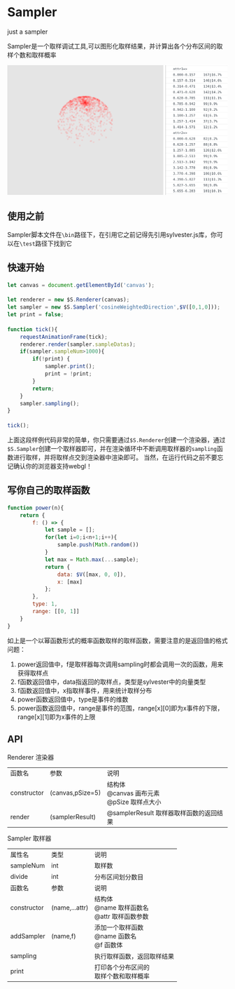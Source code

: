 # Sampler
just a sampler

Sampler是一个取样调试工具,可以图形化取样结果，并计算出各个分布区间的取样个数和取样概率

![result](./img/result.png)

## 使用之前

Sampler脚本文件在`\bin`路径下，在引用它之前记得先引用sylvester.js库，你可以在`\test`路径下找到它

## 快速开始

```js
let canvas = document.getElementById('canvas');

let renderer = new $S.Renderer(canvas);
let sampler = new $S.Sampler('cosineWeightedDirection',$V([0,1,0]));
let print = false;

function tick(){
    requestAnimationFrame(tick);
    renderer.render(sampler.sampleDatas);
    if(sampler.sampleNum>1000){
        if(!print) {
            sampler.print();
            print = !print;
        }
        return;
    }
    sampler.sampling();
}

tick();
```

上面这段样例代码非常的简单，你只需要通过`$S.Renderer`创建一个渲染器，通过`$S.Sampler`创建一个取样器即可，并在渲染循环中不断调用取样器的`sampling`函数进行取样，并将取样点交到渲染器中渲染即可。
当然，在运行代码之前不要忘记确认你的浏览器支持webgl！

## 写你自己的取样函数

```js
function power(n){
    return {
        f: () => {
            let sample = [];
            for(let i=0;i<n+1;i++){
                sample.push(Math.random())
            }
            let max = Math.max(...sample);
            return {
                data: $V([max, 0, 0]),
                x: [max]
            };
        },
        type: 1,
        range: [[0, 1]]
    }
}
```

如上是一个以幂函数形式的概率函数取样的取样函数，需要注意的是返回值的格式问题：

1. power返回值中，f是取样器每次调用sampling时都会调用一次的函数，用来获得取样点
2. f函数返回值中，data指返回的取样点，类型是sylvester中的向量类型
3. f函数返回值中，x指取样事件，用来统计取样分布
4. power函数返回值中，type是事件的维数
5. power函数返回值中，range是事件的范围，range[x][0]即为x事件的下限，range[x][1]即为x事件的上限

## API

Renderer 渲染器

<table>
    <tr>
        <td>函数名</td>
        <td>参数</td>
        <td>说明</td>
    </tr>
    <tr>
        <td>constructor</td>
        <td>(canvas,pSize=5)</td>
        <td>结构体<br>@canvas 画布元素<br>@pSize 取样点大小</td>
    </tr>
    <tr>
        <td>render</td>
        <td>(samplerResult)</td>
        <td>@samplerResult 取样器取样函数的返回结果</td>
    </tr>
</table>

Sampler 取样器

<table>
    <tr>
        <td>属性名</td>
        <td>类型</td>
        <td>说明</td>
    </tr>
    <tr>
        <td>sampleNum</td>
        <td>int</td>
        <td>取样数</td>
    </tr>
    <tr>
        <td>divide</td>
        <td>int</td>
        <td>分布区间划分数目</td>
    </tr>
    <tr>
        <td>函数名</td>
        <td>参数</td>
        <td>说明</td>
    </tr>
    <tr>
        <td>constructor</td>
        <td>(name,...attr)</td>
        <td>结构体<br>@name 取样函数名<br>@attr 取样函数参数</td>
    </tr>
    <tr>
        <td>addSampler</td>
        <td>(name,f)</td>
        <td>添加一个取样函数<br>@name 函数名<br>@f 函数体</td>
    </tr>
    <tr>
        <td>sampling</td>
        <td></td>
        <td>执行取样函数，返回取样结果</td>
    </tr>
    <tr>
        <td>print</td>
        <td></td>
        <td>打印各个分布区间的<br>取样个数和取样概率</td>
    </tr>
</table>